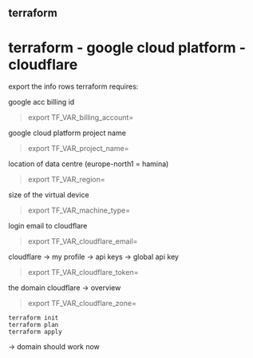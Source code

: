 ## terraform

# terraform - google cloud platform - cloudflare


export the info rows terraform requires:


google acc billing id
> export TF_VAR_billing_account=


google cloud platform project name
> export TF_VAR_project_name=


location of data centre (europe-north1 = hamina) 
> export TF_VAR_region=


size of the virtual device
> export TF_VAR_machine_type=


login email to cloudflare
> export TF_VAR_cloudflare_email=


cloudflare -> my profile -> api keys -> global api key
> export TF_VAR_cloudflare_token=


the domain cloudflare -> overview 
> export TF_VAR_cloudflare_zone=

```
terraform init
terraform plan
terraform apply
```

-> domain should work now
